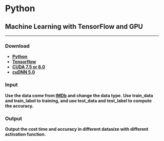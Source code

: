 # Python
## Machine Learning with TensorFlow and GPU
----
### Download
* **[Python](https://www.python.org/)**
* **[Tensorflow](https://www.tensorflow.org/)**
* **[CUDA 7.5 or 8.0](https://developer.nvidia.com/cuda-downloads)**
* **[cuDNN 5.0](https://developer.nvidia.com/cudnn)**

### Input
**Use the data come from [IMDb](http://www.imdb.com/) and change the data type.**
**Use train_data and train_label to training, and use test_data and test_label to compute the accuracy.**

### Output
**Output the cost time and accuracy in different datasize with different activation function.**